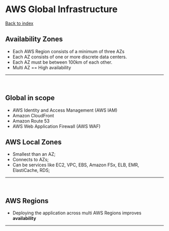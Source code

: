 # AWS Global Infrastructure

[Back to index](Index.md)

## Availability Zones

- Each AWS Region consists of a minimum of three AZs
- Each AZ consists of one or more discrete data centers.
- Each AZ must be between 100km of each other.
- Multi AZ == High availability

---

</br>

## Global in scope

- AWS Identity and Access Management (AWS IAM)
- Amazon CloudFront
- Amazon Route 53
- AWS Web Application Firewall (AWS WAF)

## AWS Local Zones

- Smallest than an AZ;
- Connects to AZs;
- Can be services like EC2, VPC, EBS, Amazon FSx, ELB, EMR, ElastiCache, RDS;

---

</br>

## AWS Regions

- Deploying the application across multi AWS Regions improves **availability**

---

</br>

